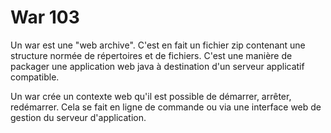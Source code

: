 War 103
=======

Un war est une "web archive".
C'est en fait un fichier zip contenant une structure normée de répertoires et de fichiers.
C'est une manière de packager une application web java à destination d'un serveur applicatif compatible.

Un war crée un contexte web qu'il est possible de démarrer, arrêter, redémarrer.
Cela se fait en ligne de commande ou via une interface web de gestion du serveur d'application.

